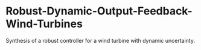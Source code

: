 # Robust-Dynamic-Output-Feedback-Wind-Turbines
Synthesis of a robust controller for a wind turbine with dynamic uncertainty.
